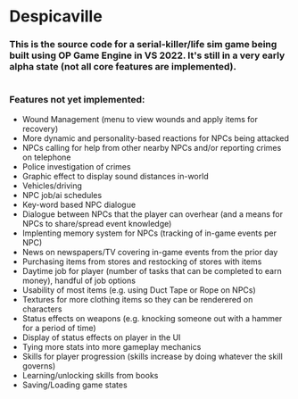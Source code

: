 # Despicaville
### This is the source code for a serial-killer/life sim game being built using OP Game Engine in VS 2022. It's still in a very early alpha state (not all core features are implemented).
# 
### Features not yet implemented:
- Wound Management (menu to view wounds and apply items for recovery)
- More dynamic and personality-based reactions for NPCs being attacked
- NPCs calling for help from other nearby NPCs and/or reporting crimes on telephone
- Police investigation of crimes
- Graphic effect to display sound distances in-world
- Vehicles/driving
- NPC job/ai schedules
- Key-word based NPC dialogue
- Dialogue between NPCs that the player can overhear (and a means for NPCs to share/spread event knowledge)
- Implenting memory system for NPCs (tracking of in-game events per NPC)
- News on newspapers/TV covering in-game events from the prior day
- Purchasing items from stores and restocking of stores with items
- Daytime job for player (number of tasks that can be completed to earn money), handful of job options
- Usability of most items (e.g. using Duct Tape or Rope on NPCs)
- Textures for more clothing items so they can be renderered on characters
- Status effects on weapons (e.g. knocking someone out with a hammer for a period of time)
- Display of status effects on player in the UI
- Tying more stats into more gameplay mechanics
- Skills for player progression (skills increase by doing whatever the skill governs)
- Learning/unlocking skills from books
- Saving/Loading game states
